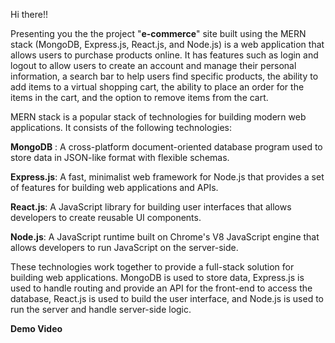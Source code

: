 Hi there!!

Presenting you the the project "**e-commerce**" site built using the MERN stack (MongoDB, Express.js, React.js, and Node.js) is a web application that allows users to purchase products online. It has features such as login and logout to allow users to create an account and manage their personal information, a search bar to help users find specific products, the ability to add items to a virtual shopping cart, the ability to place an order for the items in the cart, and the option to remove items from the cart. 

MERN stack is a popular stack of technologies for building modern web applications. It consists of the following technologies:

**MongoDB** : A cross-platform document-oriented database program used to store data in JSON-like format with flexible schemas.

**Express.js**: A fast, minimalist web framework for Node.js that provides a set of features for building web applications and APIs.

**React.js**: A JavaScript library for building user interfaces that allows developers to create reusable UI components.

**Node.js**: A JavaScript runtime built on Chrome's V8 JavaScript engine that allows developers to run JavaScript on the server-side.

These technologies work together to provide a full-stack solution for building web applications. MongoDB is used to store data, Express.js is used to handle routing and provide an API for the front-end to access the database, React.js is used to build the user interface, and Node.js is used to run the server and handle server-side logic.

**Demo Video**





